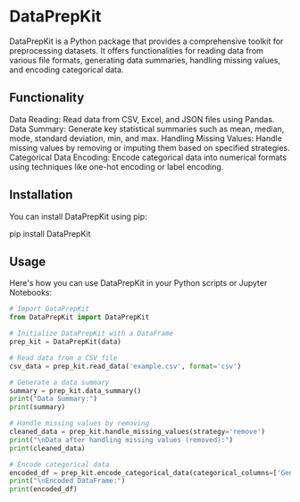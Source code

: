 # DataPrepKit

DataPrepKit is a Python package that provides a comprehensive toolkit for preprocessing datasets. It offers functionalities for reading data from various file formats, generating data summaries, handling missing values, and encoding categorical data.

## Functionality

Data Reading: Read data from CSV, Excel, and JSON files using Pandas.
Data Summary: Generate key statistical summaries such as mean, median, mode, standard deviation, min, and max.
Handling Missing Values: Handle missing values by removing or imputing them based on specified strategies.
Categorical Data Encoding: Encode categorical data into numerical formats using techniques like one-hot encoding or label encoding.

## Installation

You can install DataPrepKit using pip:

pip install DataPrepKit

## Usage

Here's how you can use DataPrepKit in your Python scripts or Jupyter Notebooks:

```python
# Import DataPrepKit
from DataPrepKit import DataPrepKit

# Initialize DataPrepKit with a DataFrame
prep_kit = DataPrepKit(data)

# Read data from a CSV file
csv_data = prep_kit.read_data('example.csv', format='csv')

# Generate a data summary
summary = prep_kit.data_summary()
print("Data Summary:")
print(summary)

# Handle missing values by removing
cleaned_data = prep_kit.handle_missing_values(strategy='remove')
print("\nData after handling missing values (removed):")
print(cleaned_data)

# Encode categorical data
encoded_df = prep_kit.encode_categorical_data(categorical_columns=['Gender', 'City'])
print("\nEncoded DataFrame:")
print(encoded_df)
